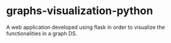 # graphs-visualization-python
A web application developed using flask in order to visualize the functionalities in a graph DS.
